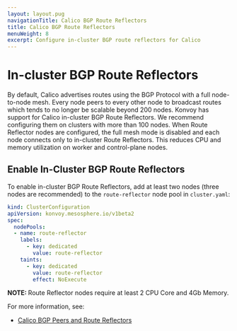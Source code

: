 ```yaml
---
layout: layout.pug
navigationTitle: Calico BGP Route Reflectors
title: Calico BGP Route Reflectors
menuWeight: 8
excerpt: Configure in-cluster BGP route reflectors for Calico
---
```


<!-- markdownlint-disable MD004 MD007 MD025 MD030 -->

# In-cluster BGP Route Reflectors

By default, Calico advertises routes using the BGP Protocol with a full node-to-node mesh.
Every node peers to every other node to broadcast routes which tends to no longer be scalable beyond 200 nodes.
Konvoy has support for Calico in-cluster BGP Route Reflectors. We recommend configuring them on clusters with more than 100 nodes.
When Route Reflector nodes are configured, the full mesh mode is disabled and each node connects only to in-cluster Route Reflectors. This reduces CPU and memory utilization on worker and control-plane nodes.

## Enable In-Cluster BGP Route Reflectors

To enable in-cluster BGP Route Reflectors, add at least two nodes (three nodes are recommended) to the `route-reflector` node pool in `cluster.yaml`:

```yaml
kind: ClusterConfiguration
apiVersion: konvoy.mesosphere.io/v1beta2
spec:
  nodePools:
  - name: route-reflector
    labels:
      - key: dedicated
        value: route-reflector
    taints:
      - key: dedicated
        value: route-reflector
        effect: NoExecute
```

<p class="message--note"><strong>NOTE: </strong>Route Reflector nodes require at least 2 CPU Core and 4Gb Memory.</p>

For more information, see:

- [Calico BGP Peers and Route Reflectors][calico_bgp]

[calico_bgp]: https://docs.projectcalico.org/networking/bgp
